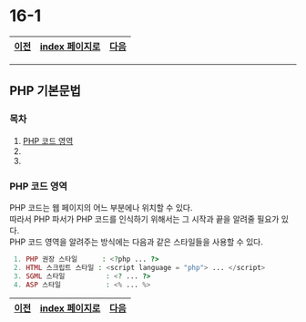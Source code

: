 # 16-1

[이전](./15.md)|[index 페이지로](./00index.md) |[다음](./16_2.md)
----|----|----
<hr>

## PHP 기본문법

### 목차

1. [PHP 코드 영역](#PHP-코드-영역)
1.
1.


### PHP 코드 영역

PHP 코드는 웹 페이지의 어느 부분에나 위치할 수 있다.<br>
따라서 PHP 파서가 PHP 코드를 인식하기 위해서는 그 시작과 끝을 알려줄 필요가 있다.<br>
PHP 코드 영역을 알려주는 방식에는 다음과 같은 스타일들을 사용할 수 있다.

```php
 1. PHP 권장 스타일      : <?php ... ?>
 2. HTML 스크립트 스타일 : <script language = "php"> ... </script>
 3. SGML 스타일          : <? ... ?>
 4. ASP 스타일           : <% ... %>
```


[이전](./15.md)|[index 페이지로](./00index.md) |[다음](./16_2.md)
----|----|----
